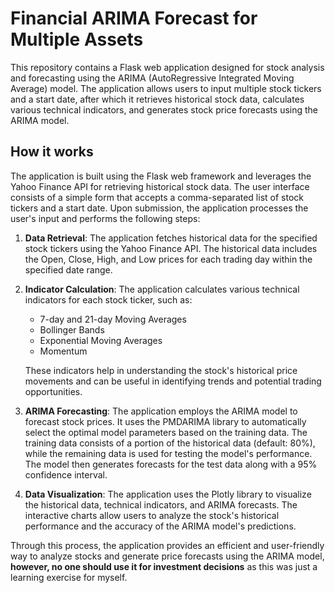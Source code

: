 # Financial ARIMA Forecast for Multiple Assets
This repository contains a Flask web application designed for stock analysis and forecasting using the ARIMA (AutoRegressive Integrated Moving Average) model. The application allows users to input multiple stock tickers and a start date, after which it retrieves historical stock data, calculates various technical indicators, and generates stock price forecasts using the ARIMA model.

## How it works
The application is built using the Flask web framework and leverages the Yahoo Finance API for retrieving historical stock data. The user interface consists of a simple form that accepts a comma-separated list of stock tickers and a start date. Upon submission, the application processes the user's input and performs the following steps:

1. **Data Retrieval**: The application fetches historical data for the specified stock tickers using the Yahoo Finance API. The historical data includes the Open, Close, High, and Low prices for each trading day within the specified date range.

2. **Indicator Calculation**: The application calculates various technical indicators for each stock ticker, such as:
    * 7-day and 21-day Moving Averages
    * Bollinger Bands
    * Exponential Moving Averages
    * Momentum
    
    These indicators help in understanding the stock's historical price movements and can be useful in identifying trends and potential trading opportunities.

3. **ARIMA Forecasting**: The application employs the ARIMA model to forecast stock prices. It uses the PMDARIMA library to automatically select the optimal model parameters based on the training data. The training data consists of a portion of the historical data (default: 80%), while the remaining data is used for testing the model's performance. The model then generates forecasts for the test data along with a 95% confidence interval.

4. **Data Visualization**: The application uses the Plotly library to visualize the historical data, technical indicators, and ARIMA forecasts. The interactive charts allow users to analyze the stock's historical performance and the accuracy of the ARIMA model's predictions.

Through this process, the application provides an efficient and user-friendly way to analyze stocks and generate price forecasts using the ARIMA model, **however, no one should use it for investment decisions** as this was just a learning exercise for myself.
